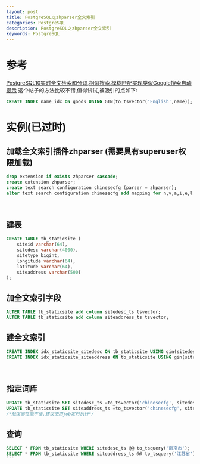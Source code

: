 ```yaml
---
layout: post
title: PostgreSQL之zhparser全文索引 
categories: PostgreSQL
description: PostgreSQL之zhparser全文索引
keywords: PostgreSQL
---
```

# 参考
[ PostgreSQL10实时全文检索和分词,相似搜索,模糊匹配实现类似Google搜索自动提示](https://www.debugger.wiki/article/html/1562855079393888)
这个帖子的方法比较不错,值得试试,被吸引的点如下:
```sql
CREATE INDEX name_idx ON goods USING GIN(to_tsvector('English',name));
```

# 实例(已过时)
## 加载全文索引插件zhparser (需要具有superuser权限加载)
```sql
drop extension if exists zhparser cascade; 
create extension zhparser; 
create text search configuration chinesecfg (parser = zhparser); 
alter text search configuration chinesecfg add mapping for n,v,a,i,e,l with simple;
```
 
## 建表
```sql
CREATE TABLE tb_staticsite (
	siteid varchar(64),
	sitedesc varchar(4000),
	sitetype bigint,
	longitude varchar(64),
	latitude varchar(64),
	siteaddress varchar(500)
);
```

## 加全文索引字段
```sql
ALTER TABLE tb_staticsite add column sitedesc_ts tsvector;
ALTER TABLE tb_staticsite add column siteaddress_ts tsvector;
```

## 建全文索引
```sql
CREATE INDEX idx_staticsite_sitedesc ON tb_staticsite USING gin(sitedesc_ts);
CREATE INDEX idx_staticsite_siteaddress ON tb_staticsite USING gin(siteaddress_ts);
```
 
## 指定词库
```sql
UPDATE tb_staticsite SET sitedesc_ts =to_tsvector('chinesecfg', sitedesc);
UPDATE tb_staticsite SET siteaddress_ts =to_tsvector('chinesecfg', siteaddress);
/*触发器性能不佳,建议使用job定时执行*/
```

## 查询
```sql
SELECT * FROM tb_staticsite WHERE sitedesc_ts @@ to_tsquery('南京市');
SELECT * FROM tb_staticsite WHERE siteaddress_ts @@ to_tsquery('江苏省');
``` 

